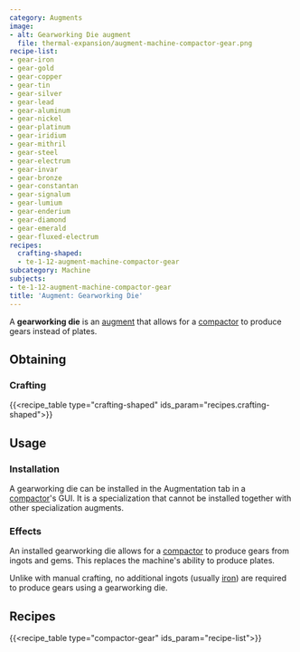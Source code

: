 ```yaml
---
category: Augments
image:
- alt: Gearworking Die augment
  file: thermal-expansion/augment-machine-compactor-gear.png
recipe-list:
- gear-iron
- gear-gold
- gear-copper
- gear-tin
- gear-silver
- gear-lead
- gear-aluminum
- gear-nickel
- gear-platinum
- gear-iridium
- gear-mithril
- gear-steel
- gear-electrum
- gear-invar
- gear-bronze
- gear-constantan
- gear-signalum
- gear-lumium
- gear-enderium
- gear-diamond
- gear-emerald
- gear-fluxed-electrum
recipes:
  crafting-shaped:
  - te-1-12-augment-machine-compactor-gear
subcategory: Machine
subjects:
- te-1-12-augment-machine-compactor-gear
title: 'Augment: Gearworking Die'
---
```


A **gearworking die** is an [augment](../augments/) that
allows for a [compactor](../compactor/) to produce gears
instead of plates.


Obtaining
---------

### Crafting
{{<recipe_table type="crafting-shaped" ids_param="recipes.crafting-shaped">}}


Usage
-----

### Installation
A gearworking die can be installed in the Augmentation tab in a
[compactor](../compactor/)'s GUI. It is a specialization that cannot be
installed together with other specialization augments.

### Effects
An installed gearworking die allows for a
[compactor](../compactor/) to produce gears from ingots and
gems. This replaces the machine's ability to produce plates.

Unlike with manual crafting, no additional ingots (usually
[iron](https://minecraft.gamepedia.com/Iron_Ingot)) are required to produce
gears using a gearworking die.


Recipes
-------

{{<recipe_table type="compactor-gear" ids_param="recipe-list">}}
